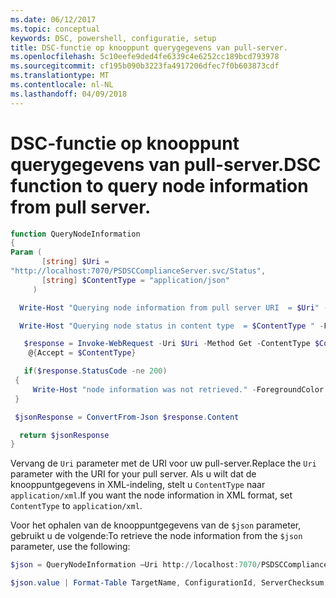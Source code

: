 ```yaml
---
ms.date: 06/12/2017
ms.topic: conceptual
keywords: DSC, powershell, configuratie, setup
title: DSC-functie op knooppunt querygegevens van pull-server.
ms.openlocfilehash: 5c10eefe9ded4fe6339c4e6252cc189bcd793978
ms.sourcegitcommit: cf195b090b3223fa4917206dfec7f0b603873cdf
ms.translationtype: MT
ms.contentlocale: nl-NL
ms.lasthandoff: 04/09/2018
---
```

# <a name="dsc-function-to-query-node-information-from-pull-server"></a><span data-ttu-id="ca759-103">DSC-functie op knooppunt querygegevens van pull-server.</span><span class="sxs-lookup"><span data-stu-id="ca759-103">DSC function to query node information from pull server.</span></span>

```powershell
function QueryNodeInformation
{
Param (
       [string] $Uri =
"http://localhost:7070/PSDSCComplianceServer.svc/Status",
       [string] $ContentType = "application/json"
     )

  Write-Host "Querying node information from pull server URI  = $Uri" -ForegroundColor Green

  Write-Host "Querying node status in content type  = $ContentType " -ForegroundColor Green

   $response = Invoke-WebRequest -Uri $Uri -Method Get -ContentType $ContentType -UseDefaultCredentials -Headers
    @{Accept = $ContentType}

   if($response.StatusCode -ne 200)
 {
     Write-Host "node information was not retrieved." -ForegroundColor Red
 }

 $jsonResponse = ConvertFrom-Json $response.Content

  return $jsonResponse
}
```

<span data-ttu-id="ca759-104">Vervang de `Uri` parameter met de URI voor uw pull-server.</span><span class="sxs-lookup"><span data-stu-id="ca759-104">Replace the `Uri` parameter with the URI for your pull server.</span></span> <span data-ttu-id="ca759-105">Als u wilt dat de knooppuntgegevens in XML-indeling, stelt u `ContentType` naar `application/xml`.</span><span class="sxs-lookup"><span data-stu-id="ca759-105">If you want the node information in XML format, set `ContentType` to `application/xml`.</span></span>

<span data-ttu-id="ca759-106">Voor het ophalen van de knooppuntgegevens van de `$json` parameter, gebruikt u de volgende:</span><span class="sxs-lookup"><span data-stu-id="ca759-106">To retrieve the node information from the `$json` parameter, use the following:</span></span>

```powershell
$json = QueryNodeInformation –Uri http://localhost:7070/PSDSCComplianceServer.svc/Status

$json.value | Format-Table TargetName, ConfigurationId, ServerChecksum, NodeCompliant, LastComplianceTime, StatusCode
```